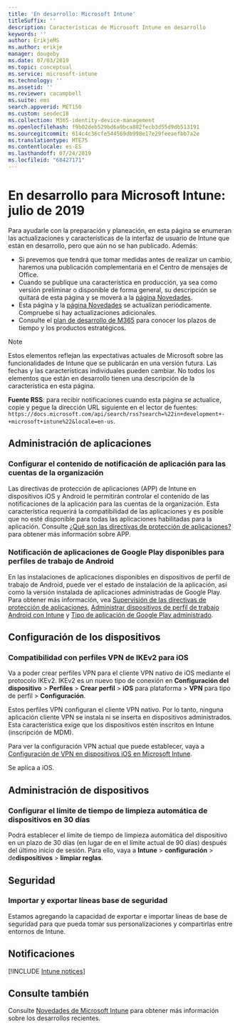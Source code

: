 ```yaml
---
title: 'En desarrollo: Microsoft Intune'
titleSuffix: ''
description: Características de Microsoft Intune en desarrollo
keywords: ''
author: ErikjeMS
ms.author: erikje
manager: dougeby
ms.date: 07/03/2019
ms.topic: conceptual
ms.service: microsoft-intune
ms.technology: ''
ms.assetid: ''
ms.reviewer: cacampbell
ms.suite: ems
search.appverid: MET150
ms.custom: seodec18
ms.collection: M365-identity-device-management
ms.openlocfilehash: f9b02deb529bd6a9bca882fecb3d55d9db513191
ms.sourcegitcommit: 614c4c36cfe544569db998e17e29feeaefbb7a2e
ms.translationtype: MTE75
ms.contentlocale: es-ES
ms.lasthandoff: 07/24/2019
ms.locfileid: "68427171"
---
```

# <a name="in-development-for-microsoft-intune---july-2019"></a>En desarrollo para Microsoft Intune: julio de 2019

Para ayudarle con la preparación y planeación, en esta página se enumeran las actualizaciones y características de la interfaz de usuario de Intune que están en desarrollo, pero que aún no se han publicado. Además:

- Si prevemos que tendrá que tomar medidas antes de realizar un cambio, haremos una publicación complementaria en el Centro de mensajes de Office.
- Cuando se publique una característica en producción, ya sea como versión preliminar o disponible de forma general, su descripción se quitará de esta página y se moverá a la [página Novedades](whats-new.md).
- Esta página y la [página Novedades](whats-new.md) se actualizan periódicamente. Compruebe si hay actualizaciones adicionales.
- Consulte el [plan de desarrollo de M365](https://www.microsoft.com/microsoft-365/roadmap?rtc=2&filters=EMS) para conocer los plazos de tiempo y los productos estratégicos.

> [!Note]
> Estos elementos reflejan las expectativas actuales de Microsoft sobre las funcionalidades de Intune que se publicarán en una versión futura. Las fechas y las características individuales pueden cambiar. No todos los elementos que están en desarrollo tienen una descripción de la característica en esta página.

**Fuente RSS**: para recibir notificaciones cuando esta página se actualice, copie y pegue la dirección URL siguiente en el lector de fuentes: `https://docs.microsoft.com/api/search/rss?search=%22in+development+-+microsoft+intune%22&locale=en-us`.

<!--
## What's coming to Intune in the Azure portal 
## What's coming to Intune apps
## Notices
-->

<!-- Common categories:  
#### App management
#### Device configuration
#### Device enrollment
#### Device management
#### Intune apps
#### Monitor and troubleshoot
#### Role-based access control
#### Security

-->
 
<!-- ***********************************************-->
## <a name="app-management"></a>Administración de aplicaciones

### <a name="configure-app-notification-content-for-organization-accounts----2576686---"></a>Configurar el contenido de notificación de aplicación para las cuentas de la organización <!-- 2576686 -->
Las directivas de protección de aplicaciones (APP) de Intune en dispositivos iOS y Android le permitirán controlar el contenido de las notificaciones de la aplicación para las cuentas de la organización. Esta característica requerirá la compatibilidad de las aplicaciones y es posible que no esté disponible para todas las aplicaciones habilitadas para la aplicación. Consulte [¿Qué son las directivas de protección de aplicaciones?](app-protection-policy.md) para obtener más información sobre APP.

### <a name="available-google-play-app-reporting-for-android-work-profiles----3041956----"></a>Notificación de aplicaciones de Google Play disponibles para perfiles de trabajo de Android <!-- 3041956  -->
En las instalaciones de aplicaciones disponibles en dispositivos de perfil de trabajo de Android, puede ver el estado de instalación de la aplicación, así como la versión instalada de aplicaciones administradas de Google Play. Para obtener más información, vea [Supervisión de las directivas de protección de aplicaciones](app-protection-policies-monitor.md), [Administrar dispositivos de perfil de trabajo Android con Intune](android-enterprise-overview.md) y [Tipo de aplicación de Google Play administrado](apps-add-android-for-work.md#managed-google-play-app-type).

<!-- ***********************************************-->
## <a name="device-configuration"></a>Configuración de los dispositivos

### <a name="support-for-ikev2-vpn-profiles-for-ios----1943438---"></a>Compatibilidad con perfiles VPN de IKEv2 para iOS <!-- 1943438 -->
Va a poder crear perfiles VPN para el cliente VPN nativo de iOS mediante el protocolo IKEv2. IKEv2 es un nuevo tipo de conexión en **Configuración del dispositivo** > **Perfiles** > **Crear perfil** > **iOS** para plataforma > **VPN** para tipo de perfil > **Configuración**.

Estos perfiles VPN configuran el cliente VPN nativo. Por lo tanto, ninguna aplicación cliente VPN se instala ni se inserta en dispositivos administrados. Esta característica exige que los dispositivos estén inscritos en Intune (inscripción de MDM).

Para ver la configuración VPN actual que puede establecer, vaya a [Configuración de VPN en dispositivos iOS en Microsoft Intune](vpn-settings-ios.md).

Se aplica a iOS.


<!-- ***********************************************-->
## <a name="device-management"></a>Administración de dispositivos

### <a name="configure-automatic-device-clean-up-time-limit-down-to-30-days---4231059----"></a>Configurar el límite de tiempo de limpieza automática de dispositivos en 30 días <!--4231059  -->
Podrá establecer el límite de tiempo de limpieza automática del dispositivo en un plazo de 30 días (en lugar de en el límite actual de 90 días) después del último inicio de sesión. Para ello, vaya a **Intune** > **configuración** > de**dispositivos** > **limpiar reglas**.

<!-- ***********************************************-->
## <a name="security"></a>Seguridad

### <a name="import-and-export-security-baselines------3408610------------"></a>Importar y exportar líneas base de seguridad    <!--3408610          -->  
Estamos agregando la capacidad de exportar e importar líneas de base de seguridad para que pueda tomar sus personalizaciones y compartirlas entre entornos de Intune.


<!-- ***********************************************-->
## <a name="notices"></a>Notificaciones

[!INCLUDE [Intune notices](./includes/intune-notices.md)]

## <a name="see-also"></a>Consulte también
Consulte [Novedades de Microsoft Intune](whats-new.md) para obtener más información sobre los desarrollos recientes.


